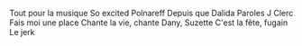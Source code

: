 Tout pour la musique
So excited
Polnareff Depuis que
Dalida Paroles
J Clerc Fais moi une place
Chante la vie, chante
Dany, Suzette
C'est la fête, fugain
Le jerk


